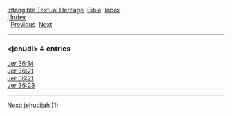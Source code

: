 [Intangible Textual Heritage](../../index)  [Bible](../index) 
[Index](index)   
[j Index](_j_)  
  [Previous](c06169)  [Next](c06171) 

------------------------------------------------------------------------

### &lt;jehudi&gt; 4 entries

[Jer 36:14](../kjv/jer036.htm#014)  
[Jer 36:21](../kjv/jer036.htm#021)  
[Jer 36:21](../kjv/jer036.htm#021)  
[Jer 36:23](../kjv/jer036.htm#023)  

------------------------------------------------------------------------

[Next: jehudijah (1)](c06171)
